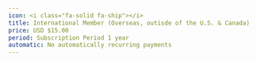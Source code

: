 ```yaml
---
icon: <i class="fa-solid fa-ship"></i>
title: International Member (Overseas, outisde of the U.S. & Canada)
price: USD $15.00
period: Subscription Period 1 year
automatic: No automatically recurring payments
---
```

